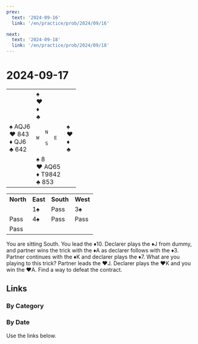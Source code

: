 ```yaml
---
prev:
  text: '2024-09-16'
  link: '/en/practice/prob/2024/09/16'

next:
  text: '2024-09-18'
  link: '/en/practice/prob/2024/09/18'
---
```


# 2024-09-17

<table class="deal">
	<tr>
		<td></td>
		<td>♠ <br>♥ <br>♦ <br>♣ </td>
		<td></td>
	</tr>
	<tr>
		<td>♠ AQJ6<br>♥ 843<br>♦ QJ6<br>♣ 642</td>
		<td><pre>   N<br>W     E<br>   S</pre></td>
		<td>♠ <br>♥ <br>♦ <br>♣ </td>
	</tr>
	<tr>
		<td></td>
		<td>♠ 8<br>♥ AQ65<br>♦ T9842<br>♣ 853</td>
		<td></td>
	</tr>
</table>

<table class="auction">
	<tr>
		<th>North</th>
		<th>East</th>
		<th>South</th>
		<th>West</th>
	</tr>
	<tr>
		<td></td>
		<td>1♠</td>
		<td>Pass</td>
		<td>3♠</td>
	</tr>
	<tr>
		<td>Pass</td>
		<td>4♠</td>
		<td>Pass</td>
		<td>Pass</td>
	</tr>
	<tr>
		<td>Pass</td>
		<td></td>
		<td></td>
		<td></td>
	</tr>
</table>

You are sitting South. You lead the ♦10. Declarer plays the ♦J from dummy, and partner wins the trick with the ♦A as declarer follows with the ♦3. Partner continues with the ♦K and declarer plays the ♦7. What are you playing to this trick? Partner leads the ♥J. Declarer plays the ♥K and you win the ♥A. Find a way to defeat the contract.

## Links

[<Badge type="tip" text="Check Solution"/>](/en/learning/prob/2024/09/17)

### By Category

[<Badge type="tip" text="<--"/>](/en/practice/prob/2024/09/13)
[<Badge type="tip" text="Calendar"/>](/en/practice/calendar/2024/09)
[<Badge type="tip" text="-->"/>](/en/practice/prob/2024/09/24)

### By Date

Use the links below.